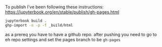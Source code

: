 

To publish I've been following these instructions: https://jupyterbook.org/en/stable/publish/gh-pages.html


```bash
jupyterbook build .
ghp-import -n -p -f _build/html
```


as a prereq you have to have a github repo. after pushing you need to go to eh repo settings and set the pages branch to be `gh-pages`
